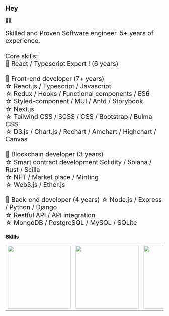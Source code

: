 <h2>Hey </h2>👋🏻,

<p style="font-size: 20px">
  Skilled and Proven Software engineer. 5+ years of experience.<br />
  <br />
  Core skills:  <br />
  💪 React / Typescript Expert ! (6 years) <br /><br />
  💪 Front-end developer (7+ years)<br />
  ☆ React.js / Typescript / Javascript <br />
  ☆ Redux / Hooks / Functional components / ES6 <br />
  ☆ Styled-component / MUI / Antd / Storybook <br />
  ☆ Next.js<br />
  ☆ Tailwind CSS / SCSS / CSS / Bootstrap / Bulma CSS<br />
  ☆ D3.js / Chart.js / Rechart / Amchart / Highchart / Canvas <br /><br />
  💪 Blockchain developer (3 years)<br />
  ☆ Smart contract development Solidity / Solana / Rust / Scilla<br />
  ☆ NFT / Market place / Minting<br />
  ☆ Web3.js / Ether.js<br /><br />
  💪 Back-end developer (4 years)
  ☆ Node.js / Express / Python / Django<br />
  ☆ Restful API / API integration<br />
  ☆ MongoDB / PostgreSQL / MySQL / SQLite<br />
   

</p>

### 𝐒𝐤𝐢𝐥𝐥s
<table>
  <tr>
    <!-- <td><img src="https://github.com/kroim/profile/blob/master/icons/icon_nft.png?raw=true" width="200"></td>
         <td><img src="https://github.com/kroim/profile/blob/master/icons/icon_defi.png?raw=true" width="200"></td>
         <td><img src="https://github.com/kroim/profile/blob/master/icons/icon_pancake.png?raw=true" width="200"></td>
         <td><img src="https://github.com/kroim/profile/blob/master/icons/icon_solidity.png?raw=true" width="200"></td>
         <td><img src="https://github.com/kroim/profile/blob/master/icons/icon_truffle.png?raw=true" width="200"></td>
         <td><img src="https://github.com/kroim/profile/blob/master/icons/icon_metamask.png?raw=true" width="200"></td>
         <td><img src="https://github.com/kroim/profile/blob/master/icons/icon_pivx.png?raw=true" width="200"></td> -->
    <td>
      <img
        src="https://seekicon.com/free-icon-download/typescript_2.svg"
        width="200"
      />
    </td>
    <td>
      <img
        src="https://cdn.iconscout.com/icon/free/png-128/javascript-1174950.png"
        width="200"
      />
    </td>
    <td>
      <img
        src="https://cdn.iconscout.com/icon/free/png-128/react-1175109.png"
        width="200"
      />
    </td>
    <td>
      <img
        src="https://seekicon.com/free-icon-download/redux_2.svg"
        width="200"
      />
    </td>
    <td>
      <img
        src="https://seekicon.com/free-icon-download/ethereum_3.svg"
        width="200"
      />
    </td>
    <td>
      <img
        src="https://seekicon.com/free-icon-download/bitcoin_4.svg"
        width="200"
      />
    </td>
    <td>
      <img
        src="https://seekicon.com/free-icon-download/material-ui_1.svg"
        width="200"
      />
    </td>
  </tr>
